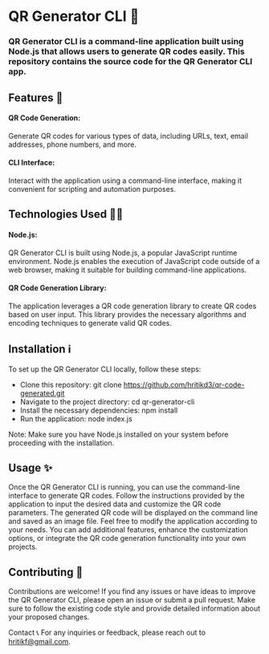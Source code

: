 # QR Generator CLI 📜


### QR Generator CLI is a command-line application built using Node.js that allows users to generate QR codes easily. This repository contains the source code for the QR Generator CLI app.

## Features 🚀
#### QR Code Generation:
Generate QR codes for various types of data, including URLs, text, email addresses, phone numbers, and more.

#### CLI Interface:
Interact with the application using a command-line interface, making it convenient for scripting and automation purposes.

## Technologies Used 🧑‍💻
#### Node.js: 
QR Generator CLI is built using Node.js, a popular JavaScript runtime environment. Node.js enables the execution of JavaScript code outside of a web browser, making it suitable for building command-line applications.

#### QR Code Generation Library: 
The application leverages a QR code generation library to create QR codes based on user input. This library provides the necessary algorithms and encoding techniques to generate valid QR codes.

## Installation ℹ️
To set up the QR Generator CLI locally, follow these steps:

* Clone this repository: git clone https://github.com/hritikd3/qr-code-generated.git
* Navigate to the project directory: cd qr-generator-cli
* Install the necessary dependencies: npm install
* Run the application: node index.js

Note: Make sure you have Node.js installed on your system before proceeding with the installation.

## Usage ✨
Once the QR Generator CLI is running, you can use the command-line interface to generate QR codes. Follow the instructions provided by the application to input the desired data and customize the QR code parameters.
The generated QR code will be displayed on the command line and saved as an image file.
Feel free to modify the application according to your needs. You can add additional features, enhance the customization options, 
or integrate the QR code generation functionality into your own projects.

## Contributing 🙌
Contributions are welcome! If you find any issues or have ideas to improve the QR Generator CLI, please open an issue or submit a pull request. Make sure to follow the existing code style and provide detailed information about your proposed changes.

Contact 📞
For any inquiries or feedback, please reach out to hritikf@gmail.com.

